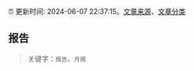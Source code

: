 :alarm_clock: 更新时间: 2024-06-07 22:37:15。[文章来源](/README.md)、[文章分类](/TAGS.md)

## 报告


> 关键字：`报告`、`月报`



